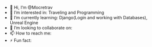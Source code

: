 - 👋 Hi, I’m @Mocretrav
- 👀 I’m interested in: Traveling and Programming
- 🌱 I’m currently learning: Django(Login and working with Databases), Unreal Engine 
- 💞️ I’m looking to collaborate on:
- 📫 How to reach me: 
- ⚡ Fun fact:

<!---
Mocretrav/Mocretrav is a ✨ special ✨ repository because its `README.md` (this file) appears on your GitHub profile.
You can click the Preview link to take a look at your changes.
--->
